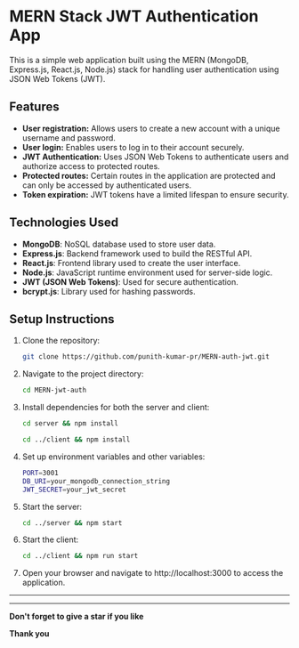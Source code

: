 # MERN Stack JWT Authentication App

This is a simple web application built using the MERN (MongoDB, Express.js, React.js, Node.js) stack for handling user authentication using JSON Web Tokens (JWT).

## Features

- **User registration:** Allows users to create a new account with a unique username and password.
- **User login:** Enables users to log in to their account securely.
- **JWT Authentication:** Uses JSON Web Tokens to authenticate users and authorize access to protected routes.
- **Protected routes:** Certain routes in the application are protected and can only be accessed by authenticated users.
- **Token expiration:** JWT tokens have a limited lifespan to ensure security.

## Technologies Used

- **MongoDB**: NoSQL database used to store user data.
- **Express.js**: Backend framework used to build the RESTful API.
- **React.js**: Frontend library used to create the user interface.
- **Node.js**: JavaScript runtime environment used for server-side logic.
- **JWT (JSON Web Tokens)**: Used for secure authentication.
- **bcrypt.js**: Library used for hashing passwords.

## Setup Instructions

1. Clone the repository:
   ```bash
   git clone https://github.com/punith-kumar-pr/MERN-auth-jwt.git 

2. Navigate to the project directory:

    ```bash
    cd MERN-jwt-auth
   
3. Install dependencies for both the server and client:

    ```bash
   cd server && npm install

    cd ../client && npm install

4. Set up environment variables and other variables:

    ```bash
    PORT=3001
    DB_URI=your_mongodb_connection_string
    JWT_SECRET=your_jwt_secret

5. Start the server:
    ```bash
   cd ../server && npm start

6. Start the client:
    ```bash
   cd ../client && npm run start

7. Open your browser and navigate to http://localhost:3000 to access the application.

***
------

**Don't forget to give a star if you like**

**Thank you**


